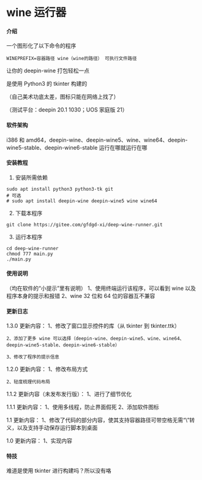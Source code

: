 # wine 运行器

#### 介绍
一个图形化了以下命令的程序

```
WINEPREFIX=容器路径 wine（wine的路径） 可执行文件路径
```
让你的 deepin-wine 打包轻松一点

是使用 Python3 的 tkinter 构建的

（自己美术功底太差，图标只能在网络上找了）

（测试平台：deepin 20.1 1030；UOS 家庭版 21）

#### 软件架构
i386 和 amd64，deepin-wine、deepin-wine5、wine、wine64、deepin-wine5-stable、deepin-wine6-stable 运行在哪就运行在哪


#### 安装教程

1.  安装所需依赖

```
sudo apt install python3 python3-tk git 
# 可选
# sudo apt install deepin-wine deepin-wine5 wine wine64
```

2.  下载本程序

```
git clone https://gitee.com/gfdgd-xi/deep-wine-runner.git
```

3.  运行本程序

```
cd deep-wine-runner
chmod 777 main.py
./main.py
```


#### 使用说明

（均在软件的“小提示”里有说明）
1、使用终端运行该程序，可以看到 wine 以及程序本身的提示和报错
2、wine 32 位和 64 位的容器互不兼容

#### 更新日志

1.3.0 更新内容：
    1、修改了窗口显示控件的库（从 tkinter 到 tkinter.ttk）

    2、添加了更多 wine 可以选择（deepin-wine、deepin-wine5、wine、wine64、deepin-wine5-stable、deepin-wine6-stable）

    3、修改了程序的提示信息

1.2.0 更新内容：
    1、修改布局方式

    2、轻度梳理代码布局

1.1.2 更新内容（未发布发行版）：
    1、进行了细节优化

1.1.1 更新内容：
    1、使用多线程，防止界面假死
    2、添加软件图标

1.1 更新内容：
    1、修改了代码的部分内容，使其支持容器路径可带空格无需“\”转义，以及支持手动保存运行脚本到桌面

1.0 更新内容：
    1、实现内容

#### 特技

难道是使用 tkinter 进行构建吗？所以没有咯

